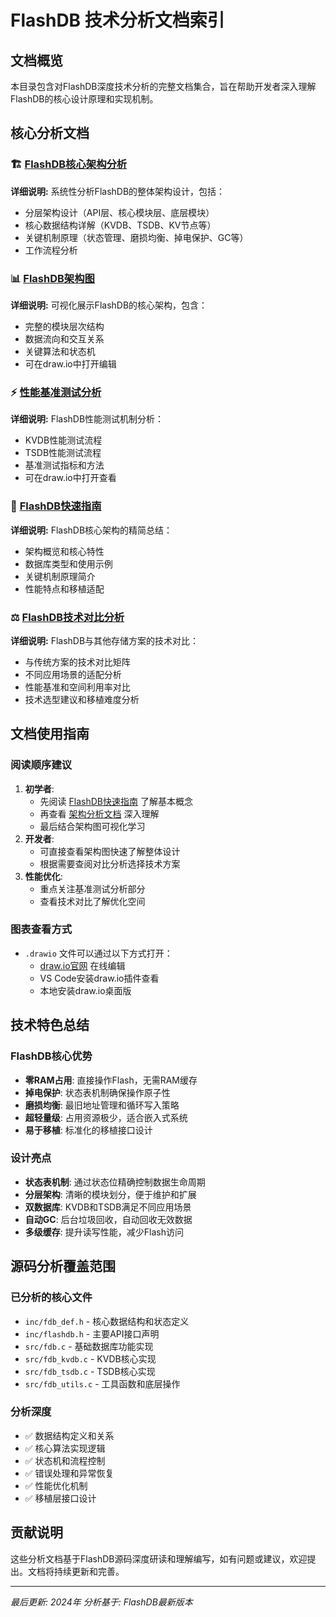 # FlashDB 技术分析文档索引

## 文档概览

本目录包含对FlashDB深度技术分析的完整文档集合，旨在帮助开发者深入理解FlashDB的核心设计原理和实现机制。

## 核心分析文档

### 🏗️ [FlashDB核心架构分析](./flashdb-architecture-analysis.md)
**详细说明:** 系统性分析FlashDB的整体架构设计，包括：
- 分层架构设计（API层、核心模块层、底层模块）
- 核心数据结构详解（KVDB、TSDB、KV节点等）
- 关键机制原理（状态管理、磨损均衡、掉电保护、GC等）
- 工作流程分析

### 📊 [FlashDB架构图](./flashdb.drawio)
**详细说明:** 可视化展示FlashDB的核心架构，包含：
- 完整的模块层次结构
- 数据流向和交互关系
- 关键算法和状态机
- 可在draw.io中打开编辑

### ⚡ [性能基准测试分析](./bench.drawio)
**详细说明:** FlashDB性能测试机制分析：
- KVDB性能测试流程
- TSDB性能测试流程  
- 基准测试指标和方法
- 可在draw.io中打开查看

### 🚀 [FlashDB快速指南](./flashdb-quick-guide.md)
**详细说明:** FlashDB核心架构的精简总结：
- 架构概览和核心特性
- 数据库类型和使用示例
- 关键机制原理简介
- 性能特点和移植适配

### ⚖️ [FlashDB技术对比分析](./flashdb-technical-comparison.md)
**详细说明:** FlashDB与其他存储方案的技术对比：
- 与传统方案的技术对比矩阵
- 不同应用场景的适配分析
- 性能基准和空间利用率对比
- 技术选型建议和移植难度分析

## 文档使用指南

### 阅读顺序建议
1. **初学者**: 
   - 先阅读 [FlashDB快速指南](./flashdb-quick-guide.md) 了解基本概念
   - 再查看 [架构分析文档](./flashdb-architecture-analysis.md) 深入理解
   - 最后结合架构图可视化学习
2. **开发者**: 
   - 可直接查看架构图快速了解整体设计
   - 根据需要查阅对比分析选择技术方案
3. **性能优化**: 
   - 重点关注基准测试分析部分
   - 查看技术对比了解优化空间

### 图表查看方式
- `.drawio` 文件可以通过以下方式打开：
  - [draw.io官网](https://app.diagrams.net/) 在线编辑
  - VS Code安装draw.io插件查看
  - 本地安装draw.io桌面版

## 技术特色总结

### FlashDB核心优势
- **零RAM占用**: 直接操作Flash，无需RAM缓存
- **掉电保护**: 状态表机制确保操作原子性
- **磨损均衡**: 最旧地址管理和循环写入策略
- **超轻量级**: 占用资源极少，适合嵌入式系统
- **易于移植**: 标准化的移植接口设计

### 设计亮点
- **状态表机制**: 通过状态位精确控制数据生命周期
- **分层架构**: 清晰的模块划分，便于维护和扩展
- **双数据库**: KVDB和TSDB满足不同应用场景
- **自动GC**: 后台垃圾回收，自动回收无效数据
- **多级缓存**: 提升读写性能，减少Flash访问

## 源码分析覆盖范围

### 已分析的核心文件
- `inc/fdb_def.h` - 核心数据结构和状态定义
- `inc/flashdb.h` - 主要API接口声明  
- `src/fdb.c` - 基础数据库功能实现
- `src/fdb_kvdb.c` - KVDB核心实现
- `src/fdb_tsdb.c` - TSDB核心实现
- `src/fdb_utils.c` - 工具函数和底层操作

### 分析深度
- ✅ 数据结构定义和关系
- ✅ 核心算法实现逻辑
- ✅ 状态机和流程控制
- ✅ 错误处理和异常恢复
- ✅ 性能优化机制
- ✅ 移植层接口设计

## 贡献说明

这些分析文档基于FlashDB源码深度研读和理解编写，如有问题或建议，欢迎提出。文档将持续更新和完善。

---
*最后更新: 2024年*
*分析基于: FlashDB最新版本*
